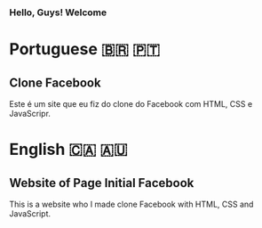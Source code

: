### Hello, Guys! Welcome

# Portuguese 🇧🇷 🇵🇹
## Clone Facebook
 Este é um site que eu fiz do clone do Facebook com HTML, CSS e JavaScripr.

# English 🇨🇦 🇦🇺
## Website of Page Initial Facebook
This is a website who I made clone Facebook with HTML, CSS and JavaScript.
